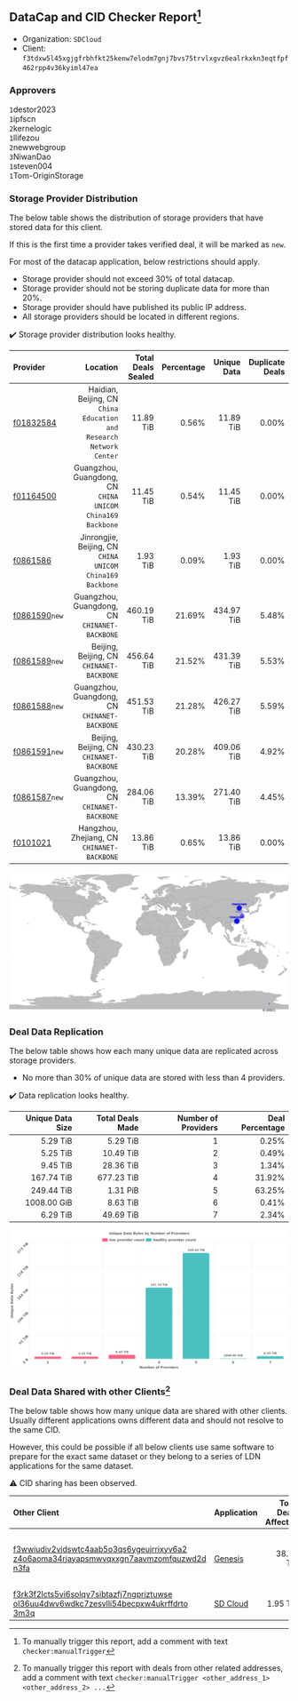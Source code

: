 ## DataCap and CID Checker Report[^1]
 - Organization: `SDCloud`
 - Client: `f3tdxw5l45xgjgfrbhfkt25kenw7elodm7gnj7bvs75trvlxgvz6ealrkxkn3eqtfpf462rpp4v36kyiml47ea`
### Approvers
`1`destor2023<br/>`1`ipfscn<br/>`2`kernelogic<br/>`1`llifezou<br/>`2`newwebgroup<br/>`3`NiwanDao<br/>`1`steven004<br/>`1`Tom-OriginStorage

### Storage Provider Distribution
The below table shows the distribution of storage providers that have stored data for this client.

If this is the first time a provider takes verified deal, it will be marked as `new`.

For most of the datacap application, below restrictions should apply.
 - Storage provider should not exceed 30% of total datacap.
 - Storage provider should not be storing duplicate data for more than 20%.
 - Storage provider should have published its public IP address.
 - All storage providers should be located in different regions.

✔️ Storage provider distribution looks healthy.

| Provider                                                  |                                                               Location | Total Deals Sealed | Percentage | Unique Data | Duplicate Deals |
| :-------------------------------------------------------- | ---------------------------------------------------------------------: | -----------------: | ---------: | ----------: | --------------: |
| [f01832584](https://filfox.info/en/address/f01832584)     | Haidian, Beijing, CN<br/>`China Education and Research Network Center` |          11.89 TiB |      0.56% |   11.89 TiB |           0.00% |
| [f01164500](https://filfox.info/en/address/f01164500)     |          Guangzhou, Guangdong, CN<br/>`CHINA UNICOM China169 Backbone` |          11.45 TiB |      0.54% |   11.45 TiB |           0.00% |
| [f0861586](https://filfox.info/en/address/f0861586)       |           Jinrongjie, Beijing, CN<br/>`CHINA UNICOM China169 Backbone` |           1.93 TiB |      0.09% |    1.93 TiB |           0.00% |
| [f0861590](https://filfox.info/en/address/f0861590)`new`  |                       Guangzhou, Guangdong, CN<br/>`CHINANET-BACKBONE` |         460.19 TiB |     21.69% |  434.97 TiB |           5.48% |
| [f0861589](https://filfox.info/en/address/f0861589)`new`  |                           Beijing, Beijing, CN<br/>`CHINANET-BACKBONE` |         456.64 TiB |     21.52% |  431.39 TiB |           5.53% |
| [f0861588](https://filfox.info/en/address/f0861588)`new`  |                       Guangzhou, Guangdong, CN<br/>`CHINANET-BACKBONE` |         451.53 TiB |     21.28% |  426.27 TiB |           5.59% |
| [f0861591](https://filfox.info/en/address/f0861591)`new`  |                           Beijing, Beijing, CN<br/>`CHINANET-BACKBONE` |         430.23 TiB |     20.28% |  409.06 TiB |           4.92% |
| [f0861587](https://filfox.info/en/address/f0861587)`new`  |                       Guangzhou, Guangdong, CN<br/>`CHINANET-BACKBONE` |         284.06 TiB |     13.39% |  271.40 TiB |           4.45% |
| [f0101021](https://filfox.info/en/address/f0101021)       |                         Hangzhou, Zhejiang, CN<br/>`CHINANET-BACKBONE` |          13.86 TiB |      0.65% |   13.86 TiB |           0.00% |

<img src="https://raw.githubusercontent.com/data-preservation-programs/filplus-checker-assets/main/filecoin-project/filecoin-plus-large-datasets/issues/260/1685324576095.png"/>

### Deal Data Replication
The below table shows how each many unique data are replicated across storage providers.

- No more than 30% of unique data are stored with less than 4 providers.

✔️ Data replication looks healthy.

| Unique Data Size | Total Deals Made | Number of Providers | Deal Percentage |
| ---------------: | ---------------: | ------------------: | --------------: |
|         5.29 TiB |         5.29 TiB |                   1 |           0.25% |
|         5.25 TiB |        10.49 TiB |                   2 |           0.49% |
|         9.45 TiB |        28.36 TiB |                   3 |           1.34% |
|       167.74 TiB |       677.23 TiB |                   4 |          31.92% |
|       249.44 TiB |         1.31 PiB |                   5 |          63.25% |
|      1008.00 GiB |         8.63 TiB |                   6 |           0.41% |
|         6.29 TiB |        49.69 TiB |                   7 |           2.34% |

<img src="https://raw.githubusercontent.com/data-preservation-programs/filplus-checker-assets/main/filecoin-project/filecoin-plus-large-datasets/issues/260/1685324576694.png"/>

### Deal Data Shared with other Clients[^3]
The below table shows how many unique data are shared with other clients.
Usually different applications owns different data and should not resolve to the same CID.

However, this could be possible if all below clients use same software to prepare for the exact same dataset or they belong to a series of LDN applications for the same dataset.

⚠️ CID sharing has been observed.

| Other Client                                                                                                                                                                                                              | Application                                                                                 | Total Deals Affected | Unique CIDs | Approvers                                                                         |
| :------------------------------------------------------------------------------------------------------------------------------------------------------------------------------------------------------------------------ | :------------------------------------------------------------------------------------------ | -------------------: | ----------: | :-------------------------------------------------------------------------------- |
| [f3wwiudiv2vjdswtc4aab5o3qs6ygeujrrixyv6a2<br/>z4o6aoma34rjayapsmwvqxxgn7aavmzomfquzwd2d<br/>n3fa](https://filfox.info/en/address/f3wwiudiv2vjdswtc4aab5o3qs6ygeujrrixyv6a2z4o6aoma34rjayapsmwvqxxgn7aavmzomfquzwd2dn3fa) | [Genesis](https://github.com/filecoin-project/filecoin-plus-client-onboarding/issues/1700)  |            38.78 TiB |       6,890 | `1`Aifabot-Cloud<br/>`1`AthSmith<br/>`2`BobbyChoii<br/>`1`Meibuy<br/>`2`TakiChain |
| [f3rk3f2lcts5vi6solqy7sibtazfj7ngpriztuwse<br/>ol36uu4dwv6wdkc7zesvlli54becpxw4ukrffdrto<br/>3m3q](https://filfox.info/en/address/f3rk3f2lcts5vi6solqy7sibtazfj7ngpriztuwseol36uu4dwv6wdkc7zesvlli54becpxw4ukrffdrto3m3q) | [SD Cloud](https://github.com/filecoin-project/filecoin-plus-client-onboarding/issues/1374) |             1.95 TiB |         250 |                                                                                   |

[^1]: To manually trigger this report, add a comment with text `checker:manualTrigger`

[^2]: Deals from those addresses are combined into this report as they are specified with `checker:manualTrigger`

[^3]: To manually trigger this report with deals from other related addresses, add a comment with text `checker:manualTrigger <other_address_1> <other_address_2> ...`
